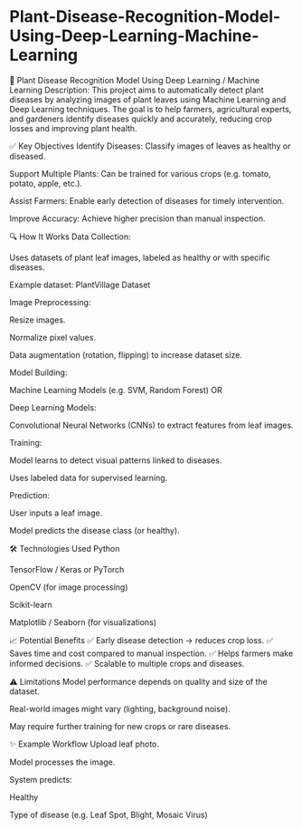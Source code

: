 # Plant-Disease-Recognition-Model-Using-Deep-Learning-Machine-Learning
🌿 Plant Disease Recognition Model Using Deep Learning / Machine Learning
Description:
This project aims to automatically detect plant diseases by analyzing images of plant leaves using Machine Learning and Deep Learning techniques. The goal is to help farmers, agricultural experts, and gardeners identify diseases quickly and accurately, reducing crop losses and improving plant health.

✅ Key Objectives
Identify Diseases: Classify images of leaves as healthy or diseased.

Support Multiple Plants: Can be trained for various crops (e.g. tomato, potato, apple, etc.).

Assist Farmers: Enable early detection of diseases for timely intervention.

Improve Accuracy: Achieve higher precision than manual inspection.

🔍 How It Works
Data Collection:

Uses datasets of plant leaf images, labeled as healthy or with specific diseases.

Example dataset: PlantVillage Dataset

Image Preprocessing:

Resize images.

Normalize pixel values.

Data augmentation (rotation, flipping) to increase dataset size.

Model Building:

Machine Learning Models (e.g. SVM, Random Forest) OR

Deep Learning Models:

Convolutional Neural Networks (CNNs) to extract features from leaf images.

Training:

Model learns to detect visual patterns linked to diseases.

Uses labeled data for supervised learning.

Prediction:

User inputs a leaf image.

Model predicts the disease class (or healthy).

🛠 Technologies Used
Python

TensorFlow / Keras or PyTorch

OpenCV (for image processing)

Scikit-learn

Matplotlib / Seaborn (for visualizations)

📈 Potential Benefits
✅ Early disease detection → reduces crop loss.
✅ Saves time and cost compared to manual inspection.
✅ Helps farmers make informed decisions.
✅ Scalable to multiple crops and diseases.

⚠️ Limitations
Model performance depends on quality and size of the dataset.

Real-world images might vary (lighting, background noise).

May require further training for new crops or rare diseases.

✨ Example Workflow
Upload leaf photo.

Model processes the image.

System predicts:

Healthy

Type of disease (e.g. Leaf Spot, Blight, Mosaic Virus)
